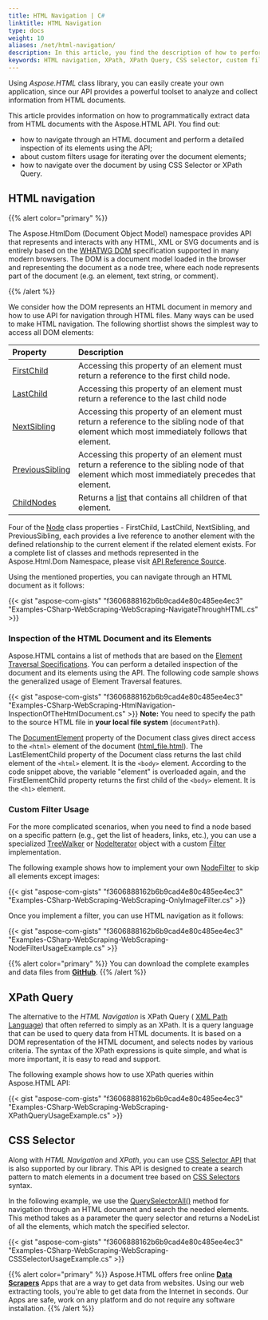 ```yaml
---
title: HTML Navigation | C#
linktitle: HTML Navigation
type: docs
weight: 10
aliases: /net/html-navigation/
description: In this article, you find the description of how to perform a detailed inspection of the HTML document and its elements using the API, about custom filters usage for iterating over the document elements, how to navigate over the document by using CSS Selector or XPath.
keywords: HTML navigation, XPath, XPath Query, CSS selector, custom filter
---
```


Using *Aspose.HTML* class library, you can easily create your own application, since our API provides a powerful toolset to analyze and collect information from HTML documents.

This article provides information on how to programmatically extract data from HTML documents with the Aspose.HTML API. You find out:
 - how to  navigate through an HTML document and  perform a detailed inspection of its elements using the API;
 - about custom filters usage for iterating over the document elements;
 - how to navigate over the document by using CSS Selector or XPath Query.

## **HTML navigation**

{{% alert color="primary" %}}

The Aspose.HtmlDom (Document Object Model) namespace provides API that represents and interacts with any HTML, XML or SVG documents and is entirely based on the [WHATWG DOM](https://dom.spec.whatwg.org/) specification supported in many modern browsers. The DOM is a document model loaded in the browser and representing the document as a node tree, where each node represents part of the document (e.g. an element, text string, or comment).

{{% /alert %}}  

We consider how the DOM represents an HTML document in memory and how to use API for navigation through HTML files. Many ways can be used to make HTML navigation. The following shortlist shows the simplest way to access all DOM elements:

|**Property**|**Description**|
| :- | :- |
|[FirstChild](https://apireference.aspose.com/html/net/aspose.html.dom/node/properties/firstchild)|Accessing this property of an element must return a reference to the first child node.|
|[LastChild](https://apireference.aspose.com/html/net/aspose.html.dom/node/properties/lastchild)|Accessing this property of an element must return a reference to the last child node|
|[NextSibling](https://apireference.aspose.com/html/net/aspose.html.dom/node/properties/nextsibling)|Accessing this property of an element must return a reference to the sibling node of that element which most immediately follows that element.|
|[PreviousSibling](https://apireference.aspose.com/html/net/aspose.html.dom/node/properties/previoussibling)|Accessing this property of an element must return a reference to the sibling node of that element which most immediately precedes that element.|
|[ChildNodes](https://apireference.aspose.com/html/net/aspose.html.dom/node/properties/childnodes)|Returns a [list](https://apireference.aspose.com/html/net/aspose.html.collections/nodelist) that contains all children of that element.|

Four of the [Node](https://apireference.aspose.com/html/net/aspose.html.dom/node)  class properties - FirstChild, LastChild, NextSibling, and PreviousSibling, each provides a live reference to another element with the defined relationship to the current element if the related element exists. For a complete list of classes and methods represented in the Aspose.Html.Dom Namespace, please visit [API Reference Source](https://apireference.aspose.com/html/net/aspose.html.dom).

Using the mentioned properties, you can navigate through an HTML document as it follows:

{{< gist "aspose-com-gists" "f3606888162b6b9cad4e80c485ee4ec3" "Examples-CSharp-WebScraping-WebScraping-NavigateThroughHTML.cs" >}}

### **Inspection of the HTML Document and its Elements**

Aspose.HTML contains a list of methods that are based on the [Element Traversal Specifications](https://www.w3.org/TR/ElementTraversal/). You can perform a detailed inspection of the document and its elements using the API. The following code sample shows the generalized usage of Element Traversal features.

{{< gist "aspose-com-gists" "f3606888162b6b9cad4e80c485ee4ec3" "Examples-CSharp-WebScraping-HtmlNavigation-InspectionOfTheHtmlDocument.cs" >}}
**Note:** You need to specify the path to the source HTML file in **your local file system** (`documentPath`).

The [DocumentElement](https://apireference.aspose.com/html/net/aspose.html.dom/document/properties/documentelement) property of the Document class gives direct access to the `<html>` element of the document ([html_file.html](https://docs.aspose.com/html/net/web-scraping/html-navigation/html_file.html)). The LastElementChild property of the Document class returns the last child element of the `<html>` element. It is the `<body>` element. According to the code snippet above, the variable "element" is overloaded again, and the FirstElementChild property returns the first child of the `<body>` element. It is the `<h1>` element.

### **Custom Filter Usage**

For the more complicated scenarios, when you need to find a node based on a specific pattern (e.g., get the list of headers, links, etc.), you can use a specialized [TreeWalker](https://apireference.aspose.com/html/net/aspose.html.dom.document/createtreewalker/methods/2) or [NodeIterator](https://apireference.aspose.com/html/net/aspose.html.dom.document/createnodeiterator/methods/2) object with a custom [Filter](https://apireference.aspose.com/html/net/aspose.html.dom.traversal.filters/nodefilter) implementation.

The following example shows how to implement your own [NodeFilter](https://apireference.aspose.com/html/net/aspose.html.dom.traversal.filters/nodefilter) to skip all elements except images:

{{< gist "aspose-com-gists" "f3606888162b6b9cad4e80c485ee4ec3" "Examples-CSharp-WebScraping-WebScraping-OnlyImageFilter.cs" >}}

Once you implement a filter, you can use HTML navigation as it follows:

{{< gist "aspose-com-gists" "f3606888162b6b9cad4e80c485ee4ec3" "Examples-CSharp-WebScraping-WebScraping-NodeFilterUsageExample.cs" >}}



{{% alert color="primary" %}} 
You can download the complete examples and data files from [**GitHub**](https://github.com/aspose-html/Aspose.HTML-Documentation). 
{{% /alert %}}  

## **XPath  Query**
The alternative to the *HTML Navigation* is XPath Query ( [XML Path Language](https://www.w3.org/TR/xpath20/)) that often referred to simply as an XPath. It is a query language that can be used to query data from HTML documents. It is based on a DOM representation of the HTML document, and selects nodes by various criteria. The syntax of the XPath expressions is quite simple, and what is more important, it is easy to read and support. 

The following example shows how to use XPath queries within Aspose.HTML API:

{{< gist "aspose-com-gists" "f3606888162b6b9cad4e80c485ee4ec3" "Examples-CSharp-WebScraping-WebScraping-XPathQueryUsageExample.cs" >}}

## **CSS Selector**
Along with *HTML Navigation* and *XPath*, you can use [CSS Selector API](http://www.w3.org/TR/selectors-4/) that is also supported by our library. This API is designed to create a search pattern to match elements in a document tree based on [CSS Selectors](https://www.w3.org/TR/selectors-3/#selectors) syntax.

In the following example, we use the [QuerySelectorAll()](https://apireference.aspose.com/html/net/aspose.html.dom/document/methods/queryselectorall) method for navigation through an HTML document and search the needed elements. This method takes as a parameter the query selector and returns a NodeList of all the elements, which match the specified selector.

{{< gist "aspose-com-gists" "f3606888162b6b9cad4e80c485ee4ec3" "Examples-CSharp-WebScraping-WebScraping-CSSSelectorUsageExample.cs" >}}

{{% alert color="primary" %}} 
Aspose.HTML offers free online [**Data Scrapers**](https://products.aspose.app/html/en/scrapers) Apps that are a way to get data from websites. Using our web extracting tools, you're able to get data from the Internet in seconds. Our Apps are safe, work on any platform and do not require any software installation. 
{{% /alert %}}  



